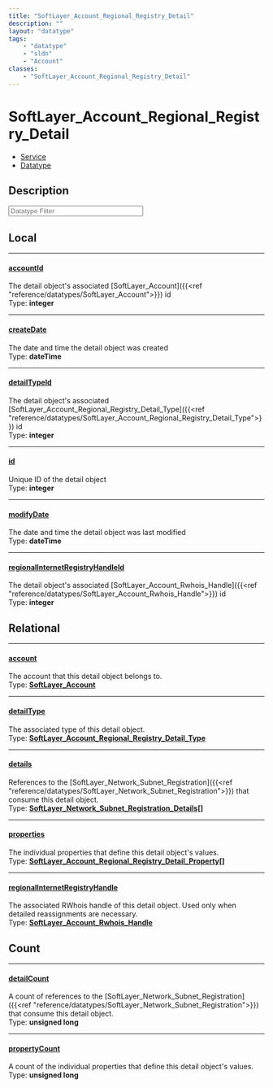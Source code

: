 ```yaml
---
title: "SoftLayer_Account_Regional_Registry_Detail"
description: ""
layout: "datatype"
tags:
    - "datatype"
    - "sldn"
    - "Account"
classes:
    - "SoftLayer_Account_Regional_Registry_Detail"
---
```


# SoftLayer_Account_Regional_Registry_Detail
<div id='service-datatype'>
    <ul id='sldn-reference-tabs'>
    <li id='service'> <a href='/reference/services/SoftLayer_Account_Regional_Registry_Detail' >Service</a></li>    <li id='datatype'> <a href='/reference/datatypes/SoftLayer_Account_Regional_Registry_Detail' >Datatype</a></li>
    </ul>
</div>

## Description 












<!-- Filer BEGIN -->
<div class="view-filters">
        <div class="clearfix">
            <div class="search-input-box">
                <input placeholder="Datatype Filter" onkeyup="titleSearch(inputId='prop-input', divId='properties', elementClass='prop-row')" 
                    type="text" id="prop-input" value="" size="30" maxlength="128" class="form-text">
            </div>
        </div>
</div>
<!-- Filer END -->

<div id="properties" class="content">
<div id="localProperties" class="prop-content" >

## Local
<div class="prop-row">

-----
[accountId]: #accountid
#### [accountId]
The detail object's associated [SoftLayer_Account]({{<ref "reference/datatypes/SoftLayer_Account">}}) id   
<span class="type-label">Type: </span>**integer**  



</div>
<div class="prop-row">

-----
[createDate]: #createdate
#### [createDate]
The date and time the detail object was created   
<span class="type-label">Type: </span>**dateTime**  



</div>
<div class="prop-row">

-----
[detailTypeId]: #detailtypeid
#### [detailTypeId]
The detail object's associated [SoftLayer_Account_Regional_Registry_Detail_Type]({{<ref "reference/datatypes/SoftLayer_Account_Regional_Registry_Detail_Type">}}) id   
<span class="type-label">Type: </span>**integer**  



</div>
<div class="prop-row">

-----
[id]: #id
#### [id]
Unique ID of the detail object   
<span class="type-label">Type: </span>**integer**  



</div>
<div class="prop-row">

-----
[modifyDate]: #modifydate
#### [modifyDate]
The date and time the detail object was last modified   
<span class="type-label">Type: </span>**dateTime**  



</div>
<div class="prop-row">

-----
[regionalInternetRegistryHandleId]: #regionalinternetregistryhandleid
#### [regionalInternetRegistryHandleId]
The detail object's associated [SoftLayer_Account_Rwhois_Handle]({{<ref "reference/datatypes/SoftLayer_Account_Rwhois_Handle">}}) id   
<span class="type-label">Type: </span>**integer**  



</div>
</div>
<!-- LOCAL PROPERTY END -->

<div id="relationalProperties"  class="prop-content" >

## Relational
<div class="prop-row">

-----
[account]: #account
#### [account]
The account that this detail object belongs to.  
<span class="type-label">Type: </span>**<a href='/reference/datatypes/SoftLayer_Account'>SoftLayer_Account </a>**  



</div>
<div class="prop-row">

-----
[detailType]: #detailtype
#### [detailType]
The associated type of this detail object.  
<span class="type-label">Type: </span>**<a href='/reference/datatypes/SoftLayer_Account_Regional_Registry_Detail_Type'>SoftLayer_Account_Regional_Registry_Detail_Type </a>**  



</div>
<div class="prop-row">

-----
[details]: #details
#### [details]
References to the [SoftLayer_Network_Subnet_Registration]({{<ref "reference/datatypes/SoftLayer_Network_Subnet_Registration">}}) that consume this detail object.  
<span class="type-label">Type: </span>**<a href='/reference/datatypes/SoftLayer_Network_Subnet_Registration_Details'>SoftLayer_Network_Subnet_Registration_Details[] </a>**  



</div>
<div class="prop-row">

-----
[properties]: #properties
#### [properties]
The individual properties that define this detail object's values.  
<span class="type-label">Type: </span>**<a href='/reference/datatypes/SoftLayer_Account_Regional_Registry_Detail_Property'>SoftLayer_Account_Regional_Registry_Detail_Property[] </a>**  



</div>
<div class="prop-row">

-----
[regionalInternetRegistryHandle]: #regionalinternetregistryhandle
#### [regionalInternetRegistryHandle]
The associated RWhois handle of this detail object. Used only when detailed reassignments are necessary.  
<span class="type-label">Type: </span>**<a href='/reference/datatypes/SoftLayer_Account_Rwhois_Handle'>SoftLayer_Account_Rwhois_Handle </a>**  



</div>

## Count
<div class="prop-row">

-----
[detailCount]: #detailcount
#### [detailCount]
A count of references to the [SoftLayer_Network_Subnet_Registration]({{<ref "reference/datatypes/SoftLayer_Network_Subnet_Registration">}}) that consume this detail object.   
<span class="type-label">Type: </span>**unsigned long**  



</div>
<div class="prop-row">

-----
[propertyCount]: #propertycount
#### [propertyCount]
A count of the individual properties that define this detail object's values.   
<span class="type-label">Type: </span>**unsigned long**  



</div>
</div>


